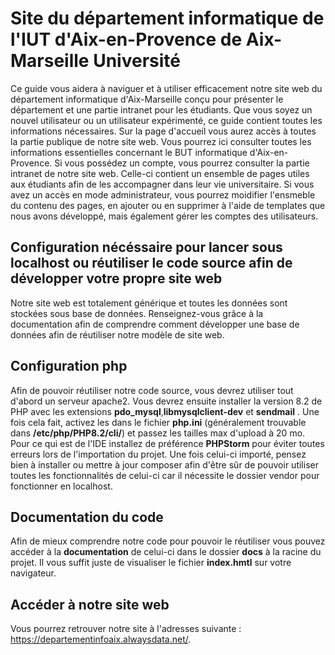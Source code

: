 # Site du département informatique de l'IUT d'Aix-en-Provence de Aix-Marseille Université

Ce guide vous aidera à naviguer et à utiliser efficacement notre site web du département informatique d'Aix-Marseille conçu pour présenter le département et une partie intranet pour les étudiants.
Que vous soyez un nouvel utilisateur ou un utilisateur expérimenté, ce guide contient toutes les informations nécessaires.
Sur la page d'accueil vous aurez accès à toutes la partie publique de notre site web. Vous pourrez ici consulter toutes les informations essentielles concernant le BUT informatique d'Aix-en-Provence. 
Si vous possédez un compte, vous pourrez consulter la partie intranet de notre site web. Celle-ci contient un ensemble de pages utiles aux étudiants afin de les accompagner dans leur vie universitaire.
Si vous avez un accès en mode administrateur, vous pourrez moidifier l'ensmeble du contenu des pages, en ajouter ou en supprimer à l'aide de templates que nous avons développé, mais également gérer les comptes des utilisateurs.

## Configuration nécéssaire pour lancer sous localhost ou réutiliser le code source afin de développer votre propre site web
Notre site web est totalement générique et toutes les données sont stockées sous base de données. Renseignez-vous grâce à la documentation afin de comprendre comment développer une base de données afin de réutiliser notre modèle de site web.

## Configuration php
Afin de pouvoir réutiliser notre code source, vous devrez utiliser tout d'abord un serveur apache2. Vous devrez ensuite installer la version 8.2 de PHP avec les extensions **pdo_mysql**,**libmysqlclient-dev** et **sendmail** .
Une fois cela fait, activez les dans le fichier **php.ini** (généralement trouvable dans **/etc/php/PHP8.2/cli/**) et passez les tailles max d'upload à 20 mo.
Pour ce qui est de l'IDE installez de préférence **PHPStorm** pour éviter toutes erreurs lors de l'importation du projet. Une fois celui-ci importé, pensez bien à installer ou mettre à jour composer afin d'être sûr de pouvoir utiliser toutes les fonctionnalités de celui-ci car il nécessite le dossier vendor pour fonctionner en localhost.

## Documentation du code

Afin de mieux comprendre notre code pour pouvoir le réutiliser vous pouvez accéder à la **documentation** de celui-ci dans le dossier **docs** à la racine du projet. Il vous suffit juste de visualiser le fichier **index.hmtl** sur votre navigateur.
## Accéder à notre site web

Vous pourrez retrouver notre site à l'adresses suivante : https://departementinfoaix.alwaysdata.net/.
